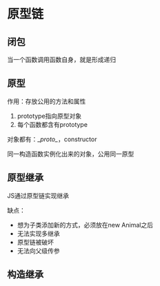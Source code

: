 # 原型链

## 闭包

当一个函数调用函数自身，就是形成递归

## 原型

作用：存放公用的方法和属性

1. prototype指向原型对象
2. 每个函数都含有prototype

对象都有：\__proto\__，constructor

同一构造函数实例化出来的对象，公用同一原型

## 原型继承

JS通过原型链实现继承

缺点：
- 想为子类添加新的方式，必须放在new Animal之后
- 无法实现多继承
- 原型链被破坏
- 无法向父级传参

## 构造继承

